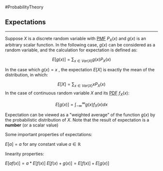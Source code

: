 #ProbabilityTheory
## Expectations
----
Suppose $X$ is a discrete random variable with [PMF](Probability%20Mass.md) $P_X(x)$ and $g(x)$ is an arbitrary scalar function. In the following case, $g(x)$ can be considered as a random variable, and the calculation for expectation is defined as:

$$E[g(x)] = \sum _{x \in Var(X)} g(x) P_X(x)$$

In the case which $g(x) = x$ , the expectation $E[X]$ is exactly the mean of the distribution, in which:

$$E[X] =  \sum _{x \in Var(X)} x P_X(x)$$
In the case of continuous random variable $X$ and its [PDF](Probability%20Density.md) $f_X(x)$:

$$E[g(x)] = \int _{- \infty} ^{\infty} g(x) f_X(x) dx$$

Expectation can be viewed as a "weighted average" of the function $g(x)$ by the probabilistic distribution of $X$. Note that the result of expectation is a **number** (or a scalar value)

Some important properties of expectations:

$E[a] = a$ for any constant value $a \in \mathbb{R}$ 

linearity properties:

$E[a f(x)] = a * E[f(x)]$ 
$E[f(x) + g(x)] = E[f(x)] + E[g(x)]$ 

